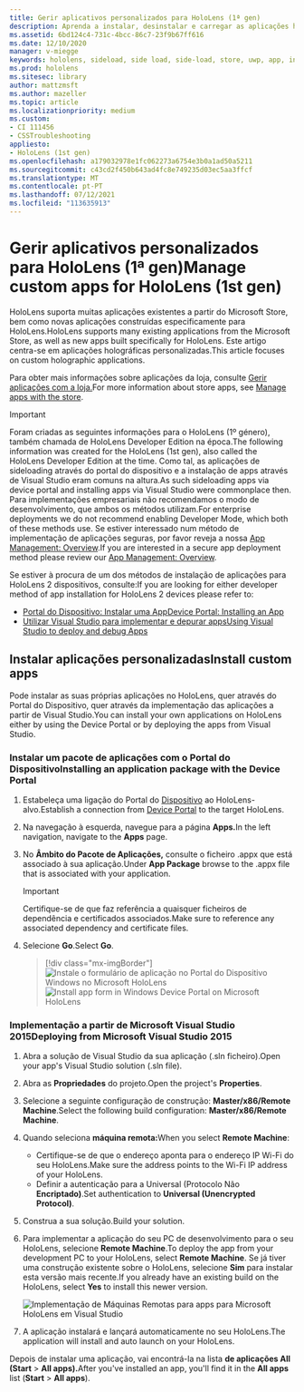```yaml
---
title: Gerir aplicativos personalizados para HoloLens (1ª gen)
description: Aprenda a instalar, desinstalar e carregar as aplicações holográficas personalizadas em dispositivos HoloLens utilizando o Portal do Dispositivo e Visual Studio.
ms.assetid: 6bd124c4-731c-4bcc-86c7-23f9b67ff616
ms.date: 12/10/2020
manager: v-miegge
keywords: hololens, sideload, side load, side-load, store, uwp, app, install
ms.prod: hololens
ms.sitesec: library
author: mattzmsft
ms.author: mazeller
ms.topic: article
ms.localizationpriority: medium
ms.custom:
- CI 111456
- CSSTroubleshooting
appliesto:
- HoloLens (1st gen)
ms.openlocfilehash: a179032978e1fc062273a6754e3b0a1ad50a5211
ms.sourcegitcommit: c43cd2f450b643ad4fc8e749235d03ec5aa3ffcf
ms.translationtype: MT
ms.contentlocale: pt-PT
ms.lasthandoff: 07/12/2021
ms.locfileid: "113635913"
---
```

# <a name="manage-custom-apps-for-hololens-1st-gen"></a><span data-ttu-id="fcca7-104">Gerir aplicativos personalizados para HoloLens (1ª gen)</span><span class="sxs-lookup"><span data-stu-id="fcca7-104">Manage custom apps for HoloLens (1st gen)</span></span>

<span data-ttu-id="fcca7-105">HoloLens suporta muitas aplicações existentes a partir do Microsoft Store, bem como novas aplicações construídas especificamente para HoloLens.</span><span class="sxs-lookup"><span data-stu-id="fcca7-105">HoloLens supports many existing applications from the Microsoft Store, as well as new apps built specifically for HoloLens.</span></span> <span data-ttu-id="fcca7-106">Este artigo centra-se em aplicações holográficas personalizadas.</span><span class="sxs-lookup"><span data-stu-id="fcca7-106">This article focuses on custom holographic applications.</span></span>  

<span data-ttu-id="fcca7-107">Para obter mais informações sobre aplicações da loja, consulte [Gerir aplicações com a loja.](holographic-store-apps.md)</span><span class="sxs-lookup"><span data-stu-id="fcca7-107">For more information about store apps, see [Manage apps with the store](holographic-store-apps.md).</span></span>

> [!IMPORTANT]
> <span data-ttu-id="fcca7-108">Foram criadas as seguintes informações para o HoloLens (1º género), também chamada de HoloLens Developer Edition na época.</span><span class="sxs-lookup"><span data-stu-id="fcca7-108">The following information was created for the HoloLens (1st gen), also called the HoloLens Developer Edition at the time.</span></span> <span data-ttu-id="fcca7-109">Como tal, as aplicações de sideloading através do portal do dispositivo e a instalação de apps através de Visual Studio eram comuns na altura.</span><span class="sxs-lookup"><span data-stu-id="fcca7-109">As such sideloading apps via device portal and installing apps via Visual Studio were commonplace then.</span></span> <span data-ttu-id="fcca7-110">Para implementações empresariais não recomendamos o modo de desenvolvimento, que ambos os métodos utilizam.</span><span class="sxs-lookup"><span data-stu-id="fcca7-110">For enterprise deployments we do not recommend enabling Developer Mode, which both of these methods use.</span></span> <span data-ttu-id="fcca7-111">Se estiver interessado num método de implementação de aplicações seguras, por favor reveja a nossa [App Management: Overview](app-deploy-overview.md).</span><span class="sxs-lookup"><span data-stu-id="fcca7-111">If you are interested in a secure app deployment method please review our [App Management: Overview](app-deploy-overview.md).</span></span>
>
> <span data-ttu-id="fcca7-112">Se estiver à procura de um dos métodos de instalação de aplicações para HoloLens 2 dispositivos, consulte:</span><span class="sxs-lookup"><span data-stu-id="fcca7-112">If you are looking for either developer method of app installation for HoloLens 2 devices please refer to:</span></span>
>
> - [<span data-ttu-id="fcca7-113">Portal do Dispositivo: Instalar uma App</span><span class="sxs-lookup"><span data-stu-id="fcca7-113">Device Portal: Installing an App</span></span>](/windows/mixed-reality/develop/platform-capabilities-and-apis/using-the-windows-device-portal#installing-an-app)
> - [<span data-ttu-id="fcca7-114">Utilizar Visual Studio para implementar e depurar apps</span><span class="sxs-lookup"><span data-stu-id="fcca7-114">Using Visual Studio to deploy and debug Apps</span></span>](/windows/mixed-reality/develop/platform-capabilities-and-apis/using-visual-studio)

## <a name="install-custom-apps"></a><span data-ttu-id="fcca7-115">Instalar aplicações personalizadas</span><span class="sxs-lookup"><span data-stu-id="fcca7-115">Install custom apps</span></span>

<span data-ttu-id="fcca7-116">Pode instalar as suas próprias aplicações no HoloLens, quer através do Portal do Dispositivo, quer através da implementação das aplicações a partir de Visual Studio.</span><span class="sxs-lookup"><span data-stu-id="fcca7-116">You can install your own applications on HoloLens either by using the Device Portal or by deploying the apps from Visual Studio.</span></span>

### <a name="installing-an-application-package-with-the-device-portal"></a><span data-ttu-id="fcca7-117">Instalar um pacote de aplicações com o Portal do Dispositivo</span><span class="sxs-lookup"><span data-stu-id="fcca7-117">Installing an application package with the Device Portal</span></span>

1. <span data-ttu-id="fcca7-118">Estabeleça uma ligação do Portal do [Dispositivo](/windows/mixed-reality/using-the-windows-device-portal) ao HoloLens-alvo.</span><span class="sxs-lookup"><span data-stu-id="fcca7-118">Establish a connection from [Device Portal](/windows/mixed-reality/using-the-windows-device-portal) to the target HoloLens.</span></span>

1. <span data-ttu-id="fcca7-119">Na navegação à esquerda, navegue para a página **Apps.**</span><span class="sxs-lookup"><span data-stu-id="fcca7-119">In the left navigation, navigate to the **Apps** page.</span></span>

1. <span data-ttu-id="fcca7-120">No **Âmbito do Pacote de Aplicações,** consulte o ficheiro .appx que está associado à sua aplicação.</span><span class="sxs-lookup"><span data-stu-id="fcca7-120">Under **App Package** browse to the .appx file that is associated with your application.</span></span>

   > [!IMPORTANT]
   > <span data-ttu-id="fcca7-121">Certifique-se de que faz referência a quaisquer ficheiros de dependência e certificados associados.</span><span class="sxs-lookup"><span data-stu-id="fcca7-121">Make sure to reference any associated dependency and certificate files.</span></span>

1. <span data-ttu-id="fcca7-122">Selecione **Go**.</span><span class="sxs-lookup"><span data-stu-id="fcca7-122">Select **Go**.</span></span>

   > [!div class="mx-imgBorder"]
   > <span data-ttu-id="fcca7-123">![Instale o formulário de aplicação no Portal do Dispositivo Windows no Microsoft HoloLens](images/deviceportal-appmanager.jpg)</span><span class="sxs-lookup"><span data-stu-id="fcca7-123">![Install app form in Windows Device Portal on Microsoft HoloLens](images/deviceportal-appmanager.jpg)</span></span>

### <a name="deploying-from-microsoft-visual-studio-2015"></a><span data-ttu-id="fcca7-124">Implementação a partir de Microsoft Visual Studio 2015</span><span class="sxs-lookup"><span data-stu-id="fcca7-124">Deploying from Microsoft Visual Studio 2015</span></span>

1. <span data-ttu-id="fcca7-125">Abra a solução de Visual Studio da sua aplicação (.sln ficheiro).</span><span class="sxs-lookup"><span data-stu-id="fcca7-125">Open your app's Visual Studio solution (.sln file).</span></span>

1. <span data-ttu-id="fcca7-126">Abra as **Propriedades** do projeto.</span><span class="sxs-lookup"><span data-stu-id="fcca7-126">Open the project's **Properties**.</span></span>

1. <span data-ttu-id="fcca7-127">Selecione a seguinte configuração de construção: **Master/x86/Remote Machine**.</span><span class="sxs-lookup"><span data-stu-id="fcca7-127">Select the following build configuration: **Master/x86/Remote Machine**.</span></span>

1. <span data-ttu-id="fcca7-128">Quando seleciona **máquina remota:**</span><span class="sxs-lookup"><span data-stu-id="fcca7-128">When you select **Remote Machine**:</span></span>
   - <span data-ttu-id="fcca7-129">Certifique-se de que o endereço aponta para o endereço IP Wi-Fi do seu HoloLens.</span><span class="sxs-lookup"><span data-stu-id="fcca7-129">Make sure the address points to the Wi-Fi IP address of your HoloLens.</span></span>
   - <span data-ttu-id="fcca7-130">Definir a autenticação para a Universal (Protocolo Não **Encriptado)**.</span><span class="sxs-lookup"><span data-stu-id="fcca7-130">Set authentication to **Universal (Unencrypted Protocol)**.</span></span>
   
1. <span data-ttu-id="fcca7-131">Construa a sua solução.</span><span class="sxs-lookup"><span data-stu-id="fcca7-131">Build your solution.</span></span>

1. <span data-ttu-id="fcca7-132">Para implementar a aplicação do seu PC de desenvolvimento para o seu HoloLens, selecione **Remote Machine**.</span><span class="sxs-lookup"><span data-stu-id="fcca7-132">To deploy the app from your development PC to your HoloLens, select **Remote Machine**.</span></span> <span data-ttu-id="fcca7-133">Se já tiver uma construção existente sobre o HoloLens, selecione **Sim** para instalar esta versão mais recente.</span><span class="sxs-lookup"><span data-stu-id="fcca7-133">If you already have an existing build on the HoloLens, select **Yes** to install this newer version.</span></span>  

   ![Implementação de Máquinas Remotas para apps para Microsoft HoloLens em Visual Studio](images/vs2015-remotedeployment.jpg)  
   
1. <span data-ttu-id="fcca7-135">A aplicação instalará e lançará automaticamente no seu HoloLens.</span><span class="sxs-lookup"><span data-stu-id="fcca7-135">The application will install and auto launch on your HoloLens.</span></span>

<span data-ttu-id="fcca7-136">Depois de instalar uma aplicação, vai encontrá-la na lista **de aplicações All** **(Start**  >  **All apps).**</span><span class="sxs-lookup"><span data-stu-id="fcca7-136">After you've installed an app, you'll find it in the **All apps** list (**Start** > **All apps**).</span></span>
